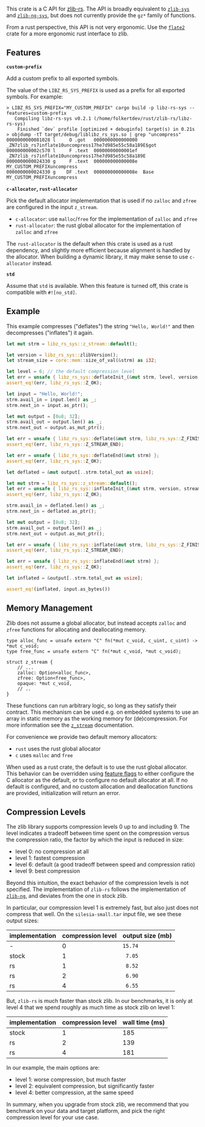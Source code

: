 This crate is a C API for [zlib-rs](https://docs.rs/zlib-rs/latest/zlib_rs/). The API is broadly equivalent to [`zlib-sys`](https://docs.rs/libz-sys/latest/libz_sys/) and [`zlib-ng-sys`](https://docs.rs/libz-ng-sys/latest/libz_ng_sys/), but does not currently provide the `gz*` family of functions.

From a rust perspective, this API is not very ergonomic. Use the [`flate2`](https://crates.io/crates/flate2) crate for a more
ergonomic rust interface to zlib.

## Features

**`custom-prefix`**

Add a custom prefix to all exported symbols.

The value of the `LIBZ_RS_SYS_PREFIX` is used as a prefix for all exported symbols. For example:

```text
> LIBZ_RS_SYS_PREFIX="MY_CUSTOM_PREFIX" cargo build -p libz-rs-sys --features=custom-prefix
   Compiling libz-rs-sys v0.2.1 (/home/folkertdev/rust/zlib-rs/libz-rs-sys)
    Finished `dev` profile [optimized + debuginfo] target(s) in 0.21s
> objdump -tT target/debug/liblibz_rs_sys.so | grep "uncompress"
0000000000081028 l     O .got	0000000000000000              _ZN7zlib_rs7inflate10uncompress17he7d985e55c58a189E$got
000000000002c570 l     F .text	00000000000001ef              _ZN7zlib_rs7inflate10uncompress17he7d985e55c58a189E
0000000000024330 g     F .text	000000000000008e              MY_CUSTOM_PREFIXuncompress
0000000000024330 g    DF .text	000000000000008e  Base        MY_CUSTOM_PREFIXuncompress
```

**`c-allocator`, `rust-allocator`**

Pick the default allocator implementation that is used if no `zalloc` and `zfree` are configured in the input `z_stream`.

- `c-allocator`: use `malloc`/`free` for the implementation of `zalloc` and `zfree`
- `rust-allocator`: the rust global allocator for the implementation of `zalloc` and `zfree`

The `rust-allocator` is the default when this crate is used as a rust dependency, and slightly more efficient because alignment is handled by the allocator. When building a dynamic library, it may make sense to use `c-allocator` instead.

**`std`**

Assume that `std` is available. When this feature is turned off, this crate is compatible with `#![no_std]`.

## Example

This example compresses ("deflates") the string `"Hello, World!"` and then decompresses
("inflates") it again.

```rust
let mut strm = libz_rs_sys::z_stream::default();

let version = libz_rs_sys::zlibVersion();
let stream_size = core::mem::size_of_val(&strm) as i32;

let level = 6; // the default compression level
let err = unsafe { libz_rs_sys::deflateInit_(&mut strm, level, version, stream_size) };
assert_eq!(err, libz_rs_sys::Z_OK);

let input = "Hello, World!";
strm.avail_in = input.len() as _;
strm.next_in = input.as_ptr();

let mut output = [0u8; 32];
strm.avail_out = output.len() as _;
strm.next_out = output.as_mut_ptr();

let err = unsafe { libz_rs_sys::deflate(&mut strm, libz_rs_sys::Z_FINISH) };
assert_eq!(err, libz_rs_sys::Z_STREAM_END);

let err = unsafe { libz_rs_sys::deflateEnd(&mut strm) };
assert_eq!(err, libz_rs_sys::Z_OK);

let deflated = &mut output[..strm.total_out as usize];

let mut strm = libz_rs_sys::z_stream::default();
let err = unsafe { libz_rs_sys::inflateInit_(&mut strm, version, stream_size) };
assert_eq!(err, libz_rs_sys::Z_OK);

strm.avail_in = deflated.len() as _;
strm.next_in = deflated.as_ptr();

let mut output = [0u8; 32];
strm.avail_out = output.len() as _;
strm.next_out = output.as_mut_ptr();

let err = unsafe { libz_rs_sys::inflate(&mut strm, libz_rs_sys::Z_FINISH) };
assert_eq!(err, libz_rs_sys::Z_STREAM_END);

let err = unsafe { libz_rs_sys::inflateEnd(&mut strm) };
assert_eq!(err, libz_rs_sys::Z_OK);

let inflated = &output[..strm.total_out as usize];

assert_eq!(inflated, input.as_bytes())
```

## Memory Management

Zlib does not assume a global allocator, but instead accepts `zalloc` and `zfree` functions for allocating and deallocating memory.

```rust,ignore
type alloc_func = unsafe extern "C" fn(*mut c_void, c_uint, c_uint) -> *mut c_void;
type free_func = unsafe extern "C" fn(*mut c_void, *mut c_void);

struct z_stream {
    // ...
    zalloc: Option<alloc_func>,
    zfree: Option<free_func>,
    opaque: *mut c_void,
    // ..
}
```

These functions can run arbitrary logic, so long as they satisfy their contract. This mechanism can be used e.g. on embedded systems to use an array in static memory as the working memory for (de)compression. For more information see the [`z_stream`](https://docs.rs/zlib-rs/latest/zlib_rs/c_api/struct.z_stream.html) documentation.

For convenience we provide two default memory allocators:

- `rust` uses the rust global allocator
- `c` uses `malloc` and `free`

When used as a rust crate, the default is to use the rust global allocator. This behavior can be overridden using [feature flags](#features) to either configure the C allocator as the default, or to configure no default allocator at all. If no default is configured, and no custom allocation and deallocation functions are provided, initialization will return an error.

## Compression Levels

The zlib library supports compression levels 0 up to and including 9. The level indicates a tradeoff between time spent on the compression versus the compression ratio, the factor by which the input is reduced in size:

- level 0: no compression at all
- level 1: fastest compression
- level 6: default (a good tradeoff between speed and compression ratio)
- level 9: best compression

Beyond this intuition, the exact behavior of the compression levels is not specified. The implementation of `zlib-rs` follows the implementation of [`zlib-ng`](https://github.com/zlib-ng/zlib-ng), and deviates from the one in stock zlib.

In particular, our compression level 1 is extremely fast, but also just does not compress that well. On the `silesia-small.tar` input file, we see these output sizes:

| implementation | compression level | output size (mb) |
| --- | --- | --- |
| -     | 0 | `15.74` |
| stock | 1 | ` 7.05` |
| rs    | 1 | ` 8.52` |
| rs    | 2 | ` 6.90` |
| rs    | 4 | ` 6.55` |

But, `zlib-rs` is much faster than stock zlib. In our benchmarks, it is only at level 4 that we spend roughly as much time as stock zlib on level 1:

| implementation | compression level | wall time (ms) |
| --- | --- | --- |
| stock | 1 | 185 |
| rs | 2 | 139 |
| rs | 4 | 181 |

In our example, the main options are:

- level 1: worse compression, but much faster
- level 2: equivalent compression, but significantly faster
- level 4: better compression, at the same speed

In summary, when you upgrade from stock zlib, we recommend that you benchmark on your data and target platform, and pick the right compression level for your use case.
